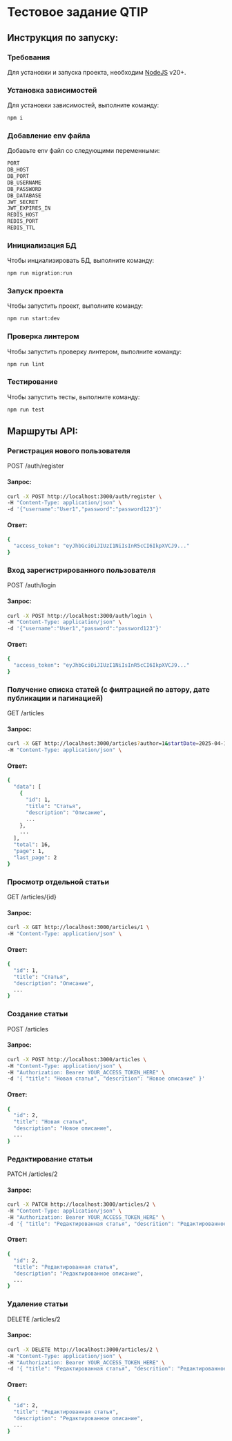 # Тестовое задание QTIP

## Инструкция по запуску:
### Требования
Для установки и запуска проекта, необходим [NodeJS](https://nodejs.org/) v20+.

### Установка зависимостей
Для установки зависимостей, выполните команду:
```sh
npm i
```

### Добавление env файла
Добавьте env файл со следующими переменными:
```sh
PORT
DB_HOST
DB_PORT
DB_USERNAME
DB_PASSWORD
DB_DATABASE
JWT_SECRET
JWT_EXPIRES_IN
REDIS_HOST
REDIS_PORT
REDIS_TTL
```

### Инициализация БД
Чтобы инциализировать БД, выполните команду:
```sh
npm run migration:run
```

### Запуск проекта
Чтобы запустить проект, выполните команду:
```sh
npm run start:dev
```

### Проверка линтером
Чтобы запустить проверку линтером, выполните команду:
```sh
npm run lint
```

### Тестирование
Чтобы запустить тесты, выполните команду:
```sh
npm run test
```


## Маршруты API:
### Регистрация нового пользователя
POST /auth/register
#### Запрос:
```sh
curl -X POST http://localhost:3000/auth/register \
-H "Content-Type: application/json" \
-d '{"username":"User1","password":"password123"}'
```
#### Ответ:
```sh
{
  "access_token": "eyJhbGciOiJIUzI1NiIsInR5cCI6IkpXVCJ9..."
}
```

### Вход зарегистрированного пользователя
POST /auth/login
#### Запрос:
```sh
curl -X POST http://localhost:3000/auth/login \
-H "Content-Type: application/json" \
-d '{"username":"User1","password":"password123"}'
```
#### Ответ:
```sh
{
  "access_token": "eyJhbGciOiJIUzI1NiIsInR5cCI6IkpXVCJ9..."
}
```

### Получение списка статей (c филтрацией по автору, дате публикации и пагинацией)
GET /articles
#### Запрос:
```sh
curl -X GET http://localhost:3000/articles?author=1&startDate=2025-04-16&endDate=2025-04-19&page=2 \
-H "Content-Type: application/json" \
```
#### Ответ:
```sh
{
  "data": [
    {
      "id": 1,
      "title": "Статья",
      "description": "Описание",
      ...
    },
    ...
  ],
  "total": 16,
  "page": 1,
  "last_page": 2
}
```

### Просмотр отдельной статьи
GET /articles/{id}
#### Запрос:
```sh
curl -X GET http://localhost:3000/articles/1 \
-H "Content-Type: application/json" \
```
#### Ответ:
```sh
{
  "id": 1,
  "title": "Статья",
  "description": "Описание",
  ...
}
```

### Создание статьи
POST /articles
#### Запрос:
```sh
curl -X POST http://localhost:3000/articles \
-H "Content-Type: application/json" \
-H "Authorization: Bearer YOUR_ACCESS_TOKEN_HERE" \
-d '{ "title": "Новая статья", "descrition": "Новое описание" }'
```
#### Ответ:
```sh
{
  "id": 2,
  "title": "Новая статья",
  "description": "Новое описание",
  ...
}
```

### Редактирование статьи
PATCH /articles/2
#### Запрос:
```sh
curl -X PATCH http://localhost:3000/articles/2 \
-H "Content-Type: application/json" \
-H "Authorization: Bearer YOUR_ACCESS_TOKEN_HERE" \
-d '{ "title": "Редактированная статья", "descrition": "Редактированное описание" }'
```
#### Ответ:
```sh
{
  "id": 2,
  "title": "Редактированная статья",
  "description": "Редактированное описание",
  ...
}
```

### Удаление статьи
DELETE /articles/2
#### Запрос:
```sh
curl -X DELETE http://localhost:3000/articles/2 \
-H "Content-Type: application/json" \
-H "Authorization: Bearer YOUR_ACCESS_TOKEN_HERE" \
-d '{ "title": "Редактированная статья", "descrition": "Редактированное описание" }'
```
#### Ответ:
```sh
{
  "id": 2,
  "title": "Редактированная статья",
  "description": "Редактированное описание",
  ...
}
```